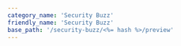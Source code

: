 ```yaml
---
category_name: 'Security Buzz'
friendly_name: 'Security Buzz'
base_path: '/security-buzz/<%= hash %>/preview'
---
```

